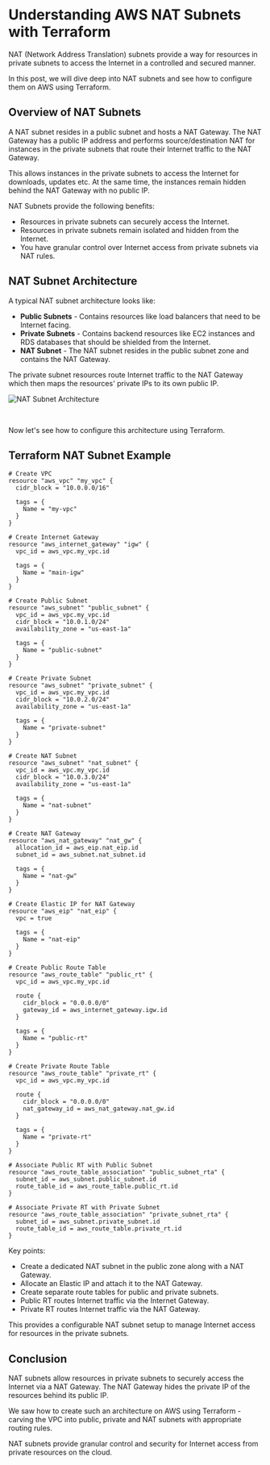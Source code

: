 # Understanding AWS NAT Subnets with Terraform

NAT (Network Address Translation) subnets provide a way for resources in private subnets to access the Internet in a controlled and secured manner.

In this post, we will dive deep into NAT subnets and see how to configure them on AWS using Terraform.

## Overview of NAT Subnets

A NAT subnet resides in a public subnet and hosts a NAT Gateway. The NAT Gateway has a public IP address and performs source/destination NAT for instances in the private subnets that route their Internet traffic to the NAT Gateway.

This allows instances in the private subnets to access the Internet for downloads, updates etc. At the same time, the instances remain hidden behind the NAT Gateway with no public IP.

NAT Subnets provide the following benefits:

- Resources in private subnets can securely access the Internet.
- Resources in private subnets remain isolated and hidden from the Internet.
- You have granular control over Internet access from private subnets via NAT rules.

## NAT Subnet Architecture

A typical NAT subnet architecture looks like:

- **Public Subnets** - Contains resources like load balancers that need to be Internet facing.
- **Private Subnets** - Contains backend resources like EC2 instances and RDS databases that should be shielded from the Internet.
- **NAT Subnet** - The NAT subnet resides in the public subnet zone and contains the NAT Gateway.

The private subnet resources route Internet traffic to the NAT Gateway which then maps the resources' private IPs to its own public IP.

![NAT Subnet Architecture](https://docs.aws.amazon.com/vpc/latest/userguide/images/nat-gateway-diagram.png)

<br>

Now let's see how to configure this architecture using Terraform.

## Terraform NAT Subnet Example

```hcl
# Create VPC
resource "aws_vpc" "my_vpc" {
  cidr_block = "10.0.0.0/16"
  
  tags = {
    Name = "my-vpc"
  }
}

# Create Internet Gateway 
resource "aws_internet_gateway" "igw" {
  vpc_id = aws_vpc.my_vpc.id

  tags = {
    Name = "main-igw"
  }
}

# Create Public Subnet
resource "aws_subnet" "public_subnet" {
  vpc_id = aws_vpc.my_vpc.id
  cidr_block = "10.0.1.0/24"
  availability_zone = "us-east-1a"

  tags = {
    Name = "public-subnet"  
  }
}

# Create Private Subnet
resource "aws_subnet" "private_subnet" {
  vpc_id = aws_vpc.my_vpc.id
  cidr_block = "10.0.2.0/24"
  availability_zone = "us-east-1a"

  tags = {
    Name = "private-subnet"
  }
}  

# Create NAT Subnet
resource "aws_subnet" "nat_subnet" {
  vpc_id = aws_vpc.my_vpc.id
  cidr_block = "10.0.3.0/24"
  availability_zone = "us-east-1a"

  tags = {
    Name = "nat-subnet" 
  }
}

# Create NAT Gateway
resource "aws_nat_gateway" "nat_gw" {
  allocation_id = aws_eip.nat_eip.id
  subnet_id = aws_subnet.nat_subnet.id

  tags = {
    Name = "nat-gw"
  }
}

# Create Elastic IP for NAT Gateway
resource "aws_eip" "nat_eip" {
  vpc = true

  tags = {
    Name = "nat-eip"
  }
}

# Create Public Route Table
resource "aws_route_table" "public_rt" {
  vpc_id = aws_vpc.my_vpc.id

  route {
    cidr_block = "0.0.0.0/0"
    gateway_id = aws_internet_gateway.igw.id
  }

  tags = {
    Name = "public-rt"
  }
}

# Create Private Route Table  
resource "aws_route_table" "private_rt" {
  vpc_id = aws_vpc.my_vpc.id

  route {
    cidr_block = "0.0.0.0/0"
    nat_gateway_id = aws_nat_gateway.nat_gw.id
  }

  tags = {
    Name = "private-rt"
  }
}

# Associate Public RT with Public Subnet
resource "aws_route_table_association" "public_subnet_rta" {
  subnet_id = aws_subnet.public_subnet.id
  route_table_id = aws_route_table.public_rt.id
}

# Associate Private RT with Private Subnet
resource "aws_route_table_association" "private_subnet_rta" {
  subnet_id = aws_subnet.private_subnet.id
  route_table_id = aws_route_table.private_rt.id  
}
```

Key points:

- Create a dedicated NAT subnet in the public zone along with a NAT Gateway.
- Allocate an Elastic IP and attach it to the NAT Gateway.
- Create separate route tables for public and private subnets.
- Public RT routes Internet traffic via the Internet Gateway.
- Private RT routes Internet traffic via the NAT Gateway.

This provides a configurable NAT subnet setup to manage Internet access for resources in the private subnets.

## Conclusion

NAT subnets allow resources in private subnets to securely access the Internet via a NAT Gateway. The NAT Gateway hides the private IP of the resources behind its public IP.

We saw how to create such an architecture on AWS using Terraform - carving the VPC into public, private and NAT subnets with appropriate routing rules.

NAT subnets provide granular control and security for Internet access from private resources on the cloud.
